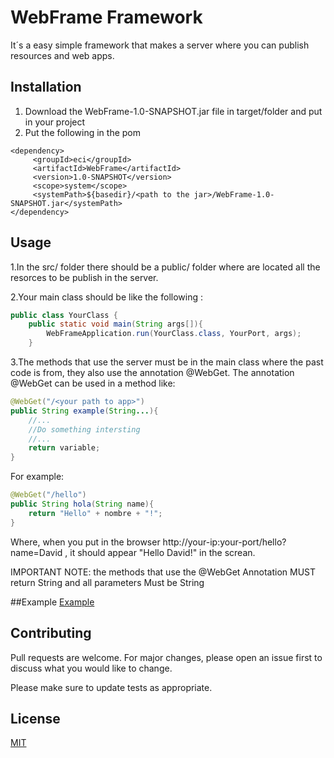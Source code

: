 # WebFrame Framework
It´s a easy simple framework that makes a server where you can publish resources and web apps.

## Installation

1. Download the WebFrame-1.0-SNAPSHOT.jar file in target/folder and put in your project
2. Put the following in the pom 

```pom
<dependency>
     <groupId>eci</groupId>
     <artifactId>WebFrame</artifactId>
     <version>1.0-SNAPSHOT</version>
     <scope>system</scope>
     <systemPath>${basedir}/<path to the jar>/WebFrame-1.0-SNAPSHOT.jar</systemPath>
</dependency>
```

## Usage
1.In the src/ folder there should be a public/ folder where are located all the resorces to be publish in the server.

2.Your main class should be like the following :

```java
public class YourClass {
    public static void main(String args[]){
        WebFrameApplication.run(YourClass.class, YourPort, args);
    }
```
3.The methods that use the server must be in the main class where the past code is from, they also use the annotation @WebGet.
The annotation @WebGet can be used in a method like:
```java
@WebGet("/<your path to app>")
public String example(String...){
    //...
    //Do something intersting
    //...
    return variable;
}
```
For example:
```java
@WebGet("/hello")
public String hola(String name){
    return "Hello" + nombre + "!";
}
```
Where, when you put in the browser http://your-ip:your-port/hello?name=David , it should appear "Hello David!" in the screan.

IMPORTANT NOTE: the methods that use the @WebGet Annotation MUST return String and all parameters Must be String

##Example
[Example](https://github.com/davd62133/Example-Web-Frame)

## Contributing
Pull requests are welcome. For major changes, please open an issue first to discuss what you would like to change.

Please make sure to update tests as appropriate.

## License
[MIT](LICENSE.txt)
